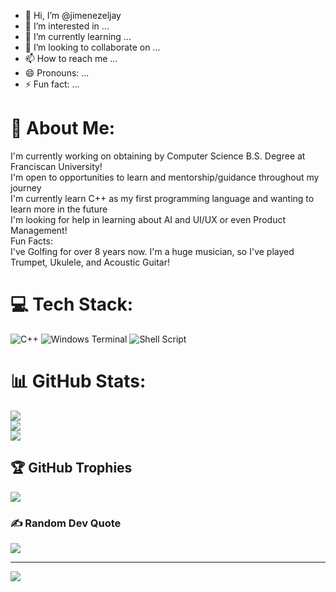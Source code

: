 - 👋 Hi, I’m @jimenezeljay
- 👀 I’m interested in ...
- 🌱 I’m currently learning ...
- 💞️ I’m looking to collaborate on ...
- 📫 How to reach me ...
- 😄 Pronouns: ...
- ⚡ Fun fact: ...

# 💫 About Me:
I'm currently working on obtaining by Computer Science B.S. Degree at Franciscan University!<br>I'm open to opportunities to learn and mentorship/guidance throughout my journey<br>I'm currently learn C++ as my first programming language and wanting to learn more in the future<br>I'm looking for help in learning about AI and UI/UX or even Product Management! <br>Fun Facts:<br>I've Golfing for over 8 years now. I'm a huge musician, so I've played Trumpet, Ukulele, and Acoustic Guitar!


# 💻 Tech Stack:
![C++](https://img.shields.io/badge/c++-%2300599C.svg?style=for-the-badge&logo=c%2B%2B&logoColor=white) ![Windows Terminal](https://img.shields.io/badge/Windows%20Terminal-%234D4D4D.svg?style=for-the-badge&logo=windows-terminal&logoColor=white) ![Shell Script](https://img.shields.io/badge/shell_script-%23121011.svg?style=for-the-badge&logo=gnu-bash&logoColor=white)
# 📊 GitHub Stats:
![](https://github-readme-stats.vercel.app/api?username=jimenezeljay&theme=dark&hide_border=false&include_all_commits=false&count_private=false)<br/>
![](https://github-readme-streak-stats.herokuapp.com/?user=jimenezeljay&theme=dark&hide_border=false)<br/>
![](https://github-readme-stats.vercel.app/api/top-langs/?username=jimenezeljay&theme=dark&hide_border=false&include_all_commits=false&count_private=false&layout=compact)

## 🏆 GitHub Trophies
![](https://github-profile-trophy.vercel.app/?username=jimenezeljay&theme=radical&no-frame=false&no-bg=true&margin-w=4)

### ✍️ Random Dev Quote
![](https://quotes-github-readme.vercel.app/api?type=horizontal&theme=radical)

---
[![](https://visitcount.itsvg.in/api?id=jimenezeljay&icon=0&color=0)](https://visitcount.itsvg.in)

<!-- Proudly created with GPRM ( https://gprm.itsvg.in ) -->
